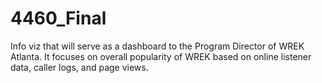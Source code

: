 4460_Final
==========

Info viz that will serve as a dashboard to the Program Director of WREK Atlanta. It focuses on overall popularity of WREK based on online listener data, caller logs, and page views.
